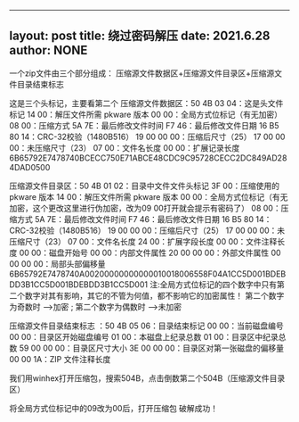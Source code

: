 --------------------
layout:  post
title:   绕过密码解压
date:    2021.6.28
author:  NONE
--------------------


一个zip文件由三个部分组成：
压缩源文件数据区+压缩源文件目录区+压缩源文件目录结束标志

这是三个头标记，主要看第二个
压缩源文件数据区：50 4B 03 04：这是头文件标记
14 00：解压文件所需 pkware 版本
00 00：全局方式位标记（有无加密）
08 00：压缩方式
5A 7E：最后修改文件时间
F7 46：最后修改文件日期
16 B5 80 14：CRC-32校验（1480B516）
19 00 00 00：压缩后尺寸（25）
17 00 00 00：未压缩尺寸（23）
07 00：文件名长度
00 00：扩展记录长度
6B65792E7478740BCECC750E71ABCE48CDC9C95728CECC2DC849AD284DAD0500

压缩源文件目录区：50 4B 01 02：目录中文件文件头标记
3F 00：压缩使用的 pkware 版本
14 00：解压文件所需 pkware 版本
00 00：全局方式位标记（有无加密，这个更改这里进行伪加密，改为09 00打开就会提示有密码了）
08 00：压缩方式
5A 7E：最后修改文件时间
F7 46：最后修改文件日期
16 B5 80 14：CRC-32校验（1480B516）
19 00 00 00：压缩后尺寸（25）
17 00 00 00：未压缩尺寸（23）
07 00：文件名长度
24 00：扩展字段长度
00 00：文件注释长度
00 00：磁盘开始号
00 00：内部文件属性
20 00 00 00：外部文件属性
00 00 00 00：局部头部偏移量
6B65792E7478740A00200000000000010018006558F04A1CC5D001BDEBDD3B1CC5D001BDEBDD3B1CC5D001
注:全局方式位标记的四个数字中只有第二个数字对其有影响，其它的不管为何值，都不影响它的加密属性！ 第二个数字为奇数时 -->加密 ; 第二个数字为偶数时 -->未加密

压缩源文件目录结束标志 ：50 4B 05 06：目录结束标记
00 00：当前磁盘编号
00 00：目录区开始磁盘编号
01 00：本磁盘上纪录总数
01 00：目录区中纪录总数
59 00 00 00：目录区尺寸大小
3E 00 00 00：目录区对第一张磁盘的偏移量
00 00 1A：ZIP 文件注释长度

我们用winhex打开压缩包，搜索504B，点击倒数第二个504B（压缩源文件目录区）

将全局方式位标记中的09改为00后，打开压缩包
破解成功！
